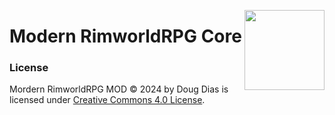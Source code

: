 <p>
  <img src="Media/Icon_CE_large.png" height="128" align="right">
  <h1 align="left">Modern RimworldRPG Core</h1>
</p>

### License
Mordern RimworldRPG MOD © 2024 by Doug Dias is licensed under [Creative Commons 4.0 License](https://creativecommons.org/licenses/by-nc-sa/4.0/).
